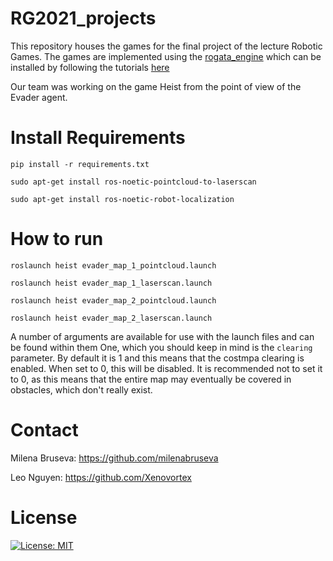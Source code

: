 # RG2021_projects

This repository houses the games for the final project of the lecture Robotic Games.
The games are implemented using the [rogata_engine](https://rogata-engine.readthedocs.io/en/latest/what_is_rogata.html) which can be installed by following the tutorials [here](https://rogata-engine.readthedocs.io/en/latest/usage.html)

Our team was working on the game Heist from the point of view of the Evader agent.

# Install Requirements 
```
pip install -r requirements.txt
```

```
sudo apt-get install ros-noetic-pointcloud-to-laserscan
```

```
sudo apt-get install ros-noetic-robot-localization
```

# How to run
```
roslaunch heist evader_map_1_pointcloud.launch
```

```
roslaunch heist evader_map_1_laserscan.launch
```

```
roslaunch heist evader_map_2_pointcloud.launch
```

```
roslaunch heist evader_map_2_laserscan.launch
```

A number of arguments are available for use with the launch files and can be found within them One, which you should keep in mind is the ```clearing``` parameter. By default it is 1 and this means that the costmpa clearing is enabled. When set to 0, this will be disabled. It is recommended not to set it to 0, as this means that the entire map may eventually be covered in obstacles, which don't really exist.

# Contact
Milena Bruseva: https://github.com/milenabruseva

Leo Nguyen: https://github.com/Xenovortex


# License
 [![License: MIT](https://img.shields.io/badge/License-MIT-yellow.svg)](https://opensource.org/licenses/MIT)
